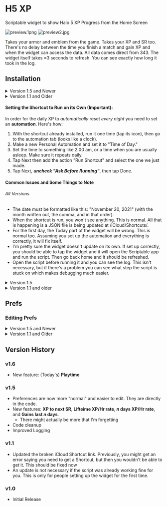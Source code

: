 # H5 XP
Scriptable widget to show Halo 5 XP Progress from the Home Screen

![preview.1png](https://github.com/sac396/H5-XP/blob/main/preview1.png?raw=true)
![preview2.jpg](https://github.com/sac396/H5-XP/blob/main/preview2.jpg?raw=true)

Takes your armor and emblem from the game.
Takes your XP and SR too. There's no delay between the time you finish a match and gain XP and when the widget can access the data. All data comes direct from 343. The widget itself takes ≈3 seconds to refresh. You can see exactly how long it took in the log.

## Installation 

<details>
   
<summary>Version 1.5 and Newer</summary>

1. On your iOS device, go [here](https://downgit.github.io/#/home?url=https://github.com/sac396/H5-XP-iOS-Widget/blob/main/H5-XP.scriptable) to download the script. You can also view the source code [here](https://github.com/sac396/H5-XP-iOS-Widget/blob/main/H5-XP.js).
2. A Zip file will be downloaded. Open it, and it should bring you to the files app. Tap the Zip file to unzip it, and a H5-XP.scriptable file will appear.
3. Open it, tap the share on the bottom, then tap Scriptable.

You will need to get the following too:
- An API key from developer.haloapi.com to access XP and SR information.
  - Sign up for the API [here](https://developer.haloapi.com/signin?ReturnUrl=%2Fproducts%2F560af1e42109182040fb56fc).
  - Subscribe (it's free), then you will see your keys. Either of them will work.
- A shortcut to automatically reset Daily XP part of the widget each night. This includes:
  - The [Shortcuts app](https://apps.apple.com/us/app/shortcuts/id1462947752).
  - [This shortcut](https://www.icloud.com/shortcuts/fab57f744cac480bb9faedbf754b0dca).
    - Run this a few times. It may ask for permissions; just run it until it finishes completely with no prompts or alerts.

</details>

<details>
   
<summary>Version 1.1 and Older</summary>

I tried to make this as easy to set up as possible. It shouldn't take more than 5-10 minutes at the most. As you run the script, it should guide you through the process as well, and these instructions are really only a supplement.

1. Download [Scriptable from the App Store](https://apps.apple.com/us/app/scriptable/id1405459188).
2. Make a new script in Scriptable, and paste in the code [here](https://raw.githubusercontent.com/sac396/H5-XP-iOS-Widget/main/H5-XP.js). 
3. Run the script. It should detect everything you are missing and download the things it can along the way. It will ask you for the things it doesn't know. If you get confused, maybe read through the rest of this page and you'll understand.
   - You may need to run it a few times. Just run it until it completes without asking you for anything.
5. Add a medium size Scriptable widget and set it to this script. In the configurator, set the script to the one we just set up, and the "When Interacting" to "Run Script."

You will need to get the following too:
- An API key from developer.haloapi.com to access XP and SR information.
  - Sign up for the API [here](https://developer.haloapi.com/signin?ReturnUrl=%2Fproducts%2F560af1e42109182040fb56fc).
  - Subscribe (free), then you will see your keys. Either of them will work.
- A shortcut to automatically reset Daily XP part of the widget each night. This includes:
  - The [Shortcuts app](https://apps.apple.com/us/app/shortcuts/id1462947752).
  - [This shortcut](https://www.icloud.com/shortcuts/f00ad74cf1d943e09c120585b4aa2e78).
    - Run this a few times. It may ask for permissions; just run it until it finishes completely with no prompts or alerts.

</details>

#### Setting the Shortcut to Run on its Own (Important):

In order for the daily XP to _automatically_ reset _every night_ you need to set an **automation**. Here's how:

1. With the shortcut already installed, run it one time (tap its icon), then go to the automation tab (looks like a clock).
2. Make a new Personal Automation and set it to "Time of Day."
3. Set the time to something like 2:00 am, or a time when you are usually asleep. Make sure it repeats daily.
4. Tap Next then add the action "Run Shortcut" and select the one we just made.
5. Tap Next, **_uncheck "Ask Before Running"_**, then tap Done.

#### Common Issues and Some Things to Note 

###### All Versions

- The date must be formatted like this: "November 20, 2021" (with the month written out, the comma, and in that order).
- When the shortcut is run, you won't see anything. This is normal. All that is happening is a JSON file is being updated at /iCloud/Shortcuts/.
- For the first day, the Today part of the widget will be wrong. This is normal too. Assuming you set up the automation and everything is correctly, it will fix itself.
- I'm pretty sure the widget doesn't update on its own. If set up correctly, you should be able to tap the widget and it will open the Scriptable app and run the script. Then go back home and it should be refreshed.
- Open the script before running it and you can see the log. This isn't necessary, but if there's a problem you can see what step the script is stuck on which makes debugging much easier.

<details>
   
<summary>Version 1.5</summary>

- Around line 270 is a big chunk of code I'm still working on that's commented out. It's kind of self explanatory, but I can't get it to work. If anyone else wants to get it working, feel free to try!

</details>

<details>
   
<summary>Version 1.1 and older</summary>

- A lot of problems can be caused by incorrectly entering you gamertag, API key, or target completion date. Head to /iCloud/Scriptable/H5-XP-Prefs.json and check that "apiKey", "gamertag", and "targetCompletionDate" are all right. The best way to fix it if they aren't is to delete the prefs file and start over.
- If you want to access the ```.js```, ```.json```, or ```.png``` files, get [the Files app](https://apps.apple.com/us/app/files/id1232058109) from the app store. This isn't required, but you need it if you want to see all the files the script creates. Not all of the files will be there until you have successfully run the script and shortcut at least once.
  - For version 1.1 and older, one of the files is in /iCloud Drive/Shortcuts/
  - The rest are in /iCloud Drive/Scriptable/

</details>

## Prefs

### Editing Prefs

<details>
   
   <summary>Version 1.5 and Newer</summary>
   
   
### Here is an explanation of each property:

##### ```apiKey```, ```gamertag```, ```targetCompletionDate```

These are set the first couple times you run the script. They are in the preferences file so you can change them later if you need.

##### ```font```, ```fontSize```

To see what fonts you can use, visit [iosfonts.com](http://iosfonts.com). These are the ones that come with iOS and that Scriptable can access. They are all case sensitive. For font size I recommend something between 12 and 24.

##### ```showXPtoNextSR```

Accepts ```"auto"```,```true```, or ```false```. Auto will only show it if you are below SR 151.

##### ```showTotalXP```, ```showEmblem```, ```showSR```, ```showTodaysGoal```, ```showArmor```, ```showCustomAverageRate```, ```showCustomDaysGains```

Accept ```true``` or ```false```. Self explanatory; it hides or shows certain elements.

##### ```showXPtoMax```

Accepts ```true``` or ```false```. If you are SR 152 already, it will show the remaining XP to 100 million, the hard cap.

##### ```checkForUpdates```

Accepts ```true``` or ```false```. If ```true```, each time you run the script it will check for new H5-XP updates in the Log from this Github. 
   
   </details>

<details>
   
   <summary>Version 1.1 and Older</summary>

Once you run the script, a Preferences file called "H5-XP-Prefs.json" will be saved to /iCloud/Scriptable/. You shouldn't _need_ to go in there (default settings are fine), but you can if you wish. Here is what each thing does:

The best way to edit the prefs is to do so _indirectly_. Around lines 40-50 in the script, there is a "Modify Prefs Here" section. For each thing you want to change, add in the code like this:

```
/*-----------------------------------------*/
/*  Modify Prefs Here                      */
/*-----------------------------------------*/


let prefsSource.showEmblem = false
let prefsSource.apiKey = "12345"

```

### Here is an explanation of each property:

##### ```apiKey```, ```gamertag```, ```targetCompletionDate```

These are set the first couple times you run the script. They are in the preferences file so you can change them later if you need.

##### ```font```, ```fontSize```, ```heightOffset```

To see what fonts you can use, visit [iosfonts.com](http://iosfonts.com). These are the ones that come with iOS and that Scriptable can access. They are all case sensitive. For font size I recommend something between 12 and 24. Increase the heightOffset if the lines are too squished together.

##### ```showXPtoNextSR```

Accepts ```auto```,```always```, or ```never```. Auto will only show it if you are below SR 151.

##### ```showTotalXP```, ```showEmblem```, ```showSR```, ```showTodaysGoal```, ```showArmor```

Accept ```true``` or ```false```. Self explanatory; it hides or shows certain elements.

##### ```showXPtoMax```
Accepts ```true``` or ```false```. If you are SR 152 already, it will show the remaining XP to 100 million, the hard cap.

##### ```customAverageRateDays```, ```customDaysGainsDays```
Accepts ```positive non-zero integers``` (e.g: 1, 2, 3, 4...). Somewhat self explanatory. Note that if you set one of them to, say, 5 but you only have 3 entries in the H5-XP-storedValues.json, you won't get a very accurate calculation, but it will still work.

##### ```checkForUpdates```

Accepts ```true``` or ```false```. If ```true```, each time you run the script it will check for new H5-XP updates in the Log from this Github. 

##### ```use100MilInstead```

Accepts ```true``` or ```false```. The "hard cap" for XP is actually 100,000,000; but there is no SR 153. This overrides the script to set goals and everything else based on this 100 mil scale. If you are already at or above 50 mil, this will be true no matter what.

##### ```updateStoredValuesOnEachRun```, ```updateStoredValuesOnEachRunInterval```

Currently WIP. Not functional. Changing values here will have no affect on the script. See Common Issues and Some Things to Note for more info.

##### ```resetStoredValues```

Accepts ```true``` or ```false```. This will reset the file at iCloud Drive/Scriptable/storedValues.json. It cannot be undone. Be sure that once you reset your stored values you change this back to false or every time you run the script that file will be wiped.

##### ```useLog```

Accepts ```true``` or ```false```. Whether or not to output to the console while running the script. I recommend leaving this true.

### Resetting Prefs

You con reset the preferences to defaults by opening the files app and deleting the file at /iCloud/Scriptable/H5-XP-Prefs.json. The next time you run the script, it will download the defualt prefs file from this Github. This means you will be asked for your API Key, Gamertag, and Target Completion Date again.

</details>

##  Version History

### v1.6
- New feature: (Today's) **Playtime**

### v1.5
- Preferences are now more "normal" and easier to edit. They are directly in the code.
- New features: **XP to next SR**, **Lifteime XP/Hr rate**, **_n_ days XP/Hr rate**, and **Gains last _n_ days**.
  - There might actually be more that I'm forgetting
- Code cleanup
- Improved Logging

### v1.1

- Updated the broken iCloud Shortcut link. Previously, you might get an error saying you need to get a Shortcut, but then you wouldn't be able to get it. This should be fixed now
- An update is not necessary if the script was already working fine for you. This is only for people setting up the widget for the first time.

### v1.0

- Initial Release

